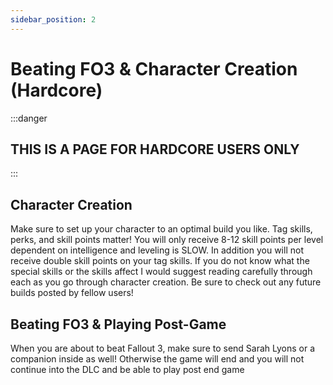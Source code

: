 ```yaml
---
sidebar_position: 2
---
```


# Beating FO3 & Character Creation (Hardcore)
:::danger
## THIS IS A PAGE FOR HARDCORE USERS ONLY
:::
## **Character Creation**
Make sure to set up your character to an optimal build you like. Tag skills, perks, and skill points matter! You will only receive 8-12 skill points per level dependent on intelligence and leveling is SLOW. In addition you will not receive double skill points on your tag skills. If you do not know what the special skills or the skills affect I would suggest reading carefully through each as you go through character creation. Be sure to check out any future builds posted by fellow users!

## **Beating FO3 & Playing Post-Game**
When you are about to beat Fallout 3, make sure to send Sarah Lyons or a companion inside as well! Otherwise the game will end and you will not continue into the DLC and be able to play post end game
